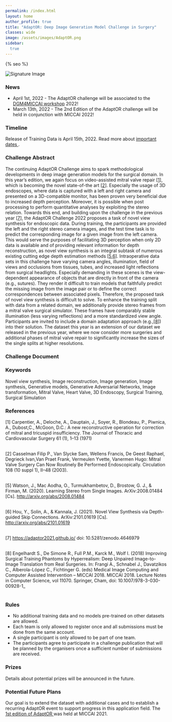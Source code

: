 ```yaml
---
permalink: /index.html
layout: home
author_profile: true
title: "AdaptOR: Deep Image Generation Model Challenge in Surgery"
classes: wide
image: /assets/images/AdaptOR.png
sidebar:
  true
---
```

{% seo %}

<div class="centered">
  <img class="centered-image" src="/assets/images/SignatureImage.jpg" alt="Signature Image" srcset="/assets/images/SignatureImage.jpg 1541w, /assets/images/SignatureImage-medium.jpg 1017w, /assets/images/SignatureImage-small.jpg 509w, /assets/images/SignatureImage-mini.jpg 154w" sizes="50vw">
</div>


### <a id="News" class="uncolored_link">News </a>
<ul>
<li> April 1st, 2022  - The AdaptOR challenge will be associated to the <a href="https://dgm4miccai.github.io/">DGM4MICCAI workshop</a> 2022! </li>
<li> March 13th, 2022 - The 2nd Edition of the AdaptOR challenge will be held in conjunction with MICCAI 2022!</li>
</ul>

### <a id="Timeline" class="uncolored_link">Timeline </a>

Release of Training Data is April 15th, 2022. Read more about <a href="https://adaptor2022.github.io/timeline/"> important dates </a>. 

### <a id="Challenge_Abstract" class="uncolored_link">Challenge Abstract </a>

The continuing AdaptOR Challenge aims to spark methodological developments in deep image generation models
for the surgical domain. In this year’s edition, we again focus on video-assisted mitral valve repair [[1](#1)], which is
becoming the novel state-of-the art [[2](#2)]. Especially the usage of 3D endoscopes, where data is captured with a left
and right camera and presented on a 3D-compatible monitor, has been proven very beneficial due to increased
depth perception. Moreover, it is possible when post processing to perform quantitative analyses by exploiting the
stereo relation.
Towards this end, and building upon the challenge in the previous year [[7](#7)], the AdaptOR Challenge 2022 proposes
a task of novel view synthesis for endoscopic data. During training, the participants are provided the left and the
right stereo camera images, and the test time task is to predict the corresponding image for a given image from the
left camera. This would serve the purposes of facilitating 3D perception when only 2D data is available and of
providing relevant information for depth reconstruction, as novel view synthesis is an integral subtask of
numerous existing cutting edge depth estimation methods [[5](#5),[6](#6)].
Intraoperative data sets in this challenge have varying camera angles, illumination, field of views and occlusions
from tissues, tubes, and increased light reflections from surgical headlights. Especially demanding in these scenes is
the view-dependent appearance of objects that are directly in front of the camera (e.g., sutures). They render it
difficult to train models that faithfully predict the missing image from the image pair or to define the correct
correspondences between associated pixels. Therefore, the proposed task of novel view synthesis is difficult to
solve.
To enhance the training split with data from a related domain, we additionally provide stereo frames from a mitral
valve surgical simulator. These frames have comparably stable illumination (less varying reflections) and a more
standardized view angle. Participants are invited to include a domain adaptation approach (e.g.,[[8](#8)]) into their
solution.
The dataset this year is an extension of our dataset we released in the previous year, where we now consider more
surgeries and additional phases of mitral valve repair to significantly increase the sizes of the single splits at higher resolutions.



### <a id="Challenge_Document" class="uncolored_link">Challenge Document</a>

<!--- DOI <a href="https://zenodo.org/record/4646979#.YGMXXD9CQ2w">10.5281/zenodo.4646979 (v2)</a> -->

### <a id="Keywords" class="uncolored_link">Keywords</a>
<div class="smaller-text">
Novel view synthesis, Image reconstruction, Image generation, Image synthesis, Generative models, Generative Adversarial Networks, Image transformation, Mitral Valve, Heart Valve, 3D Endoscopy, Surgical Training, Surgical Simulation
</div>

### <a id="References" class="uncolored_link">References</a>
<div class="smaller-text">

[<a id="1">1</a>]  Carpentier, A., Deloche, A., Dauptain, J., Soyer, R., Blondeau, P., Piwnica, A., Dubost,C., McGoon, D.C.: A new
reconstructive operation for correction of mitral and tricuspid
insufficiency. The Journal of Thoracic and Cardiovascular Surgery 61 (1), 1–13 (1971)<br><br>
  
[<a id="2">2</a>]  Casselman Filip P., Van Slycke Sam, Wellens Francis,
De Geest Raphael, Degrieck Ivan,Van Praet Frank, Vermeulen Yvette, Vanermen Hugo: Mitral Valve Surgery
Can Now Routinely Be Performed Endoscopically. Circulation 108 (10 suppl 1), II–48 (2003). <br><br>
  
[<a id="5">5</a>] Watson, J., Mac Aodha, O., Turmukhambetov, D., Brostow, G. J., & Firman, M. (2020). Learning Stereo from
Single Images. ArXiv:2008.01484 [Cs]. http://arxiv.org/abs/2008.01484 <br><br>
  
[<a id="6">6</a>] Hou, Y., Solin, A., & Kannala, J. (2021). Novel View Synthesis via Depth-guided Skip Connections.
ArXiv:2101.01619 [Cs]. http://arxiv.org/abs/2101.01619 <br><br>
  
[<a id="7">7</a>] https://adaptor2021.github.io/ doi: 10.5281/zenodo.4646979 <br><br>
  
[<a id="8">8</a>] Engelhardt S., De Simone R., Full P.M., Karck M., Wolf I. (2018) Improving Surgical Training Phantoms by
Hyperrealism: Deep Unpaired Image-to-Image Translation from Real Surgeries. In: Frangi A., Schnabel J.,
Davatzikos C., Alberola-López C., Fichtinger G. (eds) Medical Image Computing and Computer Assisted
Intervention – MICCAI 2018. MICCAI 2018. Lecture Notes in Computer Science, vol 11070. Springer, Cham, doi:
10.1007/978-3-030-00928-1_<br><br>
  
</div>

### <a id="Rules" class="uncolored_link">Rules</a>
- No additional training data and no models pre-trained on other datasets are allowed.
- Each team is only allowed to register once and all submissions must be done from the same account.
- A single participant is only allowed to be part of one team.
- The participants agree to participate in a challenge publication that will be planned by the organisers once a sufficient number of submissions are received.<br>

### <a id="Prizes" class="uncolored_link">Prizes</a>
Details about potential prizes will be announced in the future. 

<!--- The 1st Prize for the AdaptOR challenge was bagged by team <b>LS_Group</b> comprising of Jiacheng Wang, Haojie Wang, Ruochen Mu, and Liansheng Wang from Xiamen University, China. 
Their submission titled <b> Cross-Domain Landmarks Detection in Mitral Regurgitation </b> can be found <a href="https://link.springer.com/chapter/10.1007/978-3-030-88210-5_12">here</a>.
The 2nd Prize was won by Team Neko, comprising of Huifeng Yao, Ziyu Guo, Yatao Zhang, and Liansheng Wang from Shangdong University China, and Hongkong University.
Their submission titled <b> Improved Heatmap-Based Landmark Detection </b> can be found <a href="https://link.springer.com/chapter/10.1007/978-3-030-88210-5_11">here</a>.

The two top performing teams received certificates and prize money of 600€ and 400€ for the first and second place respectively. The awards are generously sponsored by [Fehling Instruments GmbH & Co. KG](https://www.fehling-instruments.de).
<div class="centered" ><a href="https://www.fehling-instruments.de"><img style="width:15vw" src="/assets/images/FI-KG_logo.jpg" srcset="/assets/images/FI-KG_logo.jpg 3779w, /assets/images/FI-KG_logo-medium.jpg 2494w, /assets/images/FI-KG_logo-small.jpg 1247w, /assets/images/FI-KG_logo-mini.jpg 378w" sizes="50vw"></a></div>
-->

### <a id="Potential_Future_Plans" class="uncolored_link">Potential Future Plans</a>
Our goal is to extend the dataset with additional cases and to establish a recurring AdaptOR event to support progress in this application field. The <a href="https://adaptor2021.github.io/">1st edition of AdaptOR </a> was held at MICCAI 2021. 

